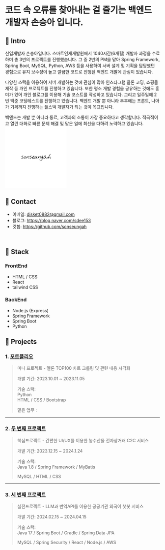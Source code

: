 # 코드 속 오류를 찾아내는 걸 즐기는 백엔드 개발자 손승아 입니다.

## :pushpin: Intro
신입개발자 손승아입니다. 스마트인재개발원에서 1040시간(6개월) 개발자 과정을 수료하며 총 3번의 프로젝트를 진행했습니다. 그 중 2번의 PM을 맡아 Spring Framework, Spring Boot, MySQL, Python, AWS 등을 사용하여 서버 설계 및 기획을 담당했던 경험으로 유지 보수성이 높고 깔끔한 코드로 진행된 백엔드 개발에 관심이 있습니다.

다양한 스택을 이용하여 서버 개발하는 것에 관심이 많아 인스타그램 클론 코딩, 쇼핑몰 제작 등 개인 프로젝트를 진행하고 있습니다. 또한 평소 개발 경험을 공유하는 것에도 흥미가 있어 개인 블로그를 이용해 기술 포스트를 작성하고 있습니다. 그리고 일주일에 2번 백준 코딩테스트를 진행하고 있습니다. 백엔드 개발 뿐 아니라 추후에는 프론트, 나아가 기획까지 진행하는 풀스택 개발자가 되는 것이 목표입니다.

백엔드는 개발 뿐 아니라 동료, 고객과의 소통이 가장 중요하다고 생각합니다. 적극적이고 열린 대화로 빠른 문제 해결 및 맡은 일에 최선을 다하려 노력하고 있습니다.
![전자서명](https://github.com/sonseungah/portfolio/blob/main/donue_signature.png)
</br>

## :pushpin: Contact
- 이메일: disket0882@gmail.com
- 블로그: https://blog.naver.com/sdee153
- 깃헙: https://github.com/sonseungah

</br>

## 📌 Stack
### FrontEnd
- HTML / CSS
- React
- tailwind CSS

### BackEnd
- Node.js (Express)
- Spring Framework
- Spring Boot
- Python


## :pushpin: Projects
### 1. [포트폴리오](https://adorable-society-1a9.notion.site/788ba4d2221344fab5d400f5c440e827?pvs=4)
>미니 프로젝트 - 멜론 TOP100 차트 크롤링 및 관련 내용 시각화
>
>개발 기간: 2023.10.01 ~ 2023.11.05  
>  
>기술 스택:  
>Python  
>HTML / CSS / Bootstrap
>
>맡은 업무 : 

---

### 2. [두 번째 프로젝트](https://github.com/2023-SMHRD-IS-AI1/HRGR.git)
>핵심프로젝트 - 간편한 UI/UX를 이용한 농수산물 전자상거래 C2C 서비스
>
>개발 기간: 2023.12.15 ~ 2024.1.24  
>  
>기술 스택:  
>Java 1.8 / Spring Framework / MyBatis
>
>MySQL / HTML / CSS 
>  


---

### 3. [세 번째 프로젝트](https://github.com/Project-TokTalk/backend.git)
>실전프로젝트 - LLM과 번역API를 이용한 공공기관 외국어 챗봇 서비스
>
>개발 기간: 2024.02.15 ~ 2024.04.15
>  
>기술 스택:  
>Java 17 / Spring Boot / Gradle / Spring Data JPA
>
>MySQL / Spring Security / React / Node.js / AWS 
>
